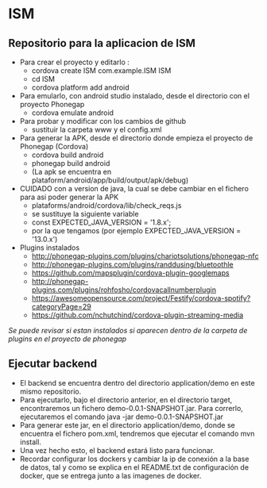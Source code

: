 # ISM
## Repositorio para la aplicacion de ISM
* Para crear el proyecto y editarlo :
  * cordova create ISM com.example.ISM ISM
  * cd ISM
  * cordova platform add android
* Para emularlo, con android studio instalado, desde el directorio con el proyecto Phonegap
  * cordova emulate android
* Para probar y modificar con los cambios de github
  * sustituir la carpeta www y el config.xml
* Para generar la APK, desde el directorio donde empieza el proyecto de Phonegap (Cordova)
  * cordova build android 
  * phonegap build android 
  * (La apk se encuentra en plataform/android/app/build/output/apk/debug)
* CUIDADO con a version de java, la cual se debe cambiar en el fichero para asi poder generar la APK
  * plataforms/android/cordova/lib/check_reqs.js
   * se sustituye la siguiente variable 
    * const EXPECTED_JAVA_VERSION = '1.8.x'; 
   * por la que tengamos (por ejemplo EXPECTED_JAVA_VERSION = '13.0.x')
 * Plugins instalados
   * http://phonegap-plugins.com/plugins/chariotsolutions/phonegap-nfc 
   * http://phonegap-plugins.com/plugins/randdusing/bluetoothle 
   * https://github.com/mapsplugin/cordova-plugin-googlemaps
   * http://phonegap-plugins.com/plugins/rohfosho/cordovacallnumberplugin
   * https://awesomeopensource.com/project/Festify/cordova-spotify?categoryPage=29
   * https://github.com/nchutchind/cordova-plugin-streaming-media
  
  *Se puede revisar si estan instalados si aparecen dentro de la carpeta de plugins en el proyecto de phonegap*
   

## Ejecutar backend
- El backend se encuentra dentro del directorio application/demo en este mismo repositorio.
- Para ejecutarlo, bajo el directorio anterior, en el directorio target, encontraremos un fichero demo-0.0.1-SNAPSHOT.jar. Para correrlo, ejecutaremos el comando java -jar demo-0.0.1-SNAPSHOT.jar
- Para generar este jar, en el directorio application/demo, donde se encuentra el fichero pom.xml, tendremos que ejecutar el comando mvn install.
- Una vez hecho esto, el backend estará listo para funcionar. 
- Recordar configurar los dockers y cambiar la ip de conexión a la base de datos, tal y como se explica en el README.txt de configuración de docker, que se entrega junto a las imagenes de docker.
